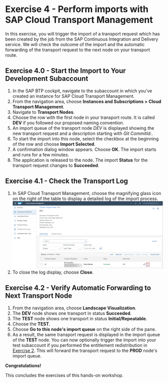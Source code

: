 # Exercise 4 - Perform imports with SAP Cloud Transport Management

In this exercise, you will trigger the import of a transport request which has been created by the job from the SAP Continuous Integration and Delivery service. We will check the outcome of the import and the automatic forwarding of the transport request to the next node on your transport route.

## Exercise 4.0 - Start the Import to Your Development Subaccount

1. In the SAP BTP cockpit, navigate to the subaccount in which you’ve created an instance for SAP Cloud Transport Management.
2. From the navigation area, choose **Instances and Subscriptions > Cloud Transport Management**.
3. Navigate to **Transport Nodes**.
4. Choose the row with the first node in your transport route. It is called **DEV** if you followed our proposed naming convention.
5. An import queue of the transport node *DEV* is displayed showing the new transport request and a description starting with *Git CommitId:*.
6. To start the import into this node, select the checkbox at the beginning of the row and choose **Import Selected**.
7. A confirmation dialog window appears. Choose **OK**.
The import starts and runs for a few minutes.
8. The application is released to the node. The import **Status** for the transport request changes to **Succeeded**.

## Exercise 4.1 - Check the Transport Log

1. In SAP Cloud Transport Management, choose the magnifying glass icon on the right of the table to display a detailed log of the import process. ![Access cTMS log file](images/ex4_ctms_log_010.png)
3. To close the log display, choose **Close**.

## Exercise 4.2 - Verify Automatic Forwarding to Next Transport Node

1. From the navigation area, choose **Landscape Visualization**.
2. The **DEV** node shows one transport in status **Succeeded**.
3. The **TEST** node shows one transport in status **Initial/Repeatable**.
4. Choose the **TEST**.
5. Choose **Go to this node's import queue** on the right side of the pane.
6. As a result, the same transport request is displayed in the import queue of the **TEST** node. 
You can now optionally trigger the import into your test subaccount if you performed the entitlement redistribution in [Exercise 2](../ex2#optional-redistribute-cloud-foundry-entitlements-among-your-subaccounts). This will forward the transport request to the **PROD** node's import queue.

**Congratulations!**

This concludes the exercises of this hands-on workshop.